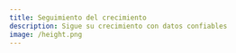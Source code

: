 ```yaml
---
title: Seguimiento del crecimiento
description: Sigue su crecimiento con datos confiables 
image: /height.png
---
```

